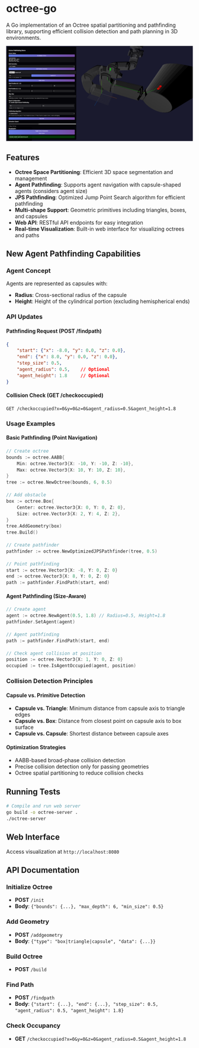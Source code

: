 # octree-go

A Go implementation of an Octree spatial partitioning and pathfinding library, supporting efficient collision detection and path planning in 3D environments.

![img](./img/example.png)

## Features

- **Octree Space Partitioning**: Efficient 3D space segmentation and management
- **Agent Pathfinding**: Supports agent navigation with capsule-shaped agents (considers agent size)
- **JPS Pathfinding**: Optimized Jump Point Search algorithm for efficient pathfinding
- **Multi-shape Support**: Geometric primitives including triangles, boxes, and capsules
- **Web API**: RESTful API endpoints for easy integration
- **Real-time Visualization**: Built-in web interface for visualizing octrees and paths

## New Agent Pathfinding Capabilities

### Agent Concept
Agents are represented as capsules with:
- **Radius**: Cross-sectional radius of the capsule
- **Height**: Height of the cylindrical portion (excluding hemispherical ends)

### API Updates

#### Pathfinding Request (POST /findpath)
```json
{
    "start": {"x": -8.0, "y": 0.0, "z": 0.0},
    "end": {"x": 8.0, "y": 0.0, "z": 0.0},
    "step_size": 0.5,
    "agent_radius": 0.5,    // Optional
    "agent_height": 1.8     // Optional
}
```

#### Collision Check (GET /checkoccupied)
```
GET /checkoccupied?x=0&y=0&z=0&agent_radius=0.5&agent_height=1.8
```

### Usage Examples

#### Basic Pathfinding (Point Navigation)
```go
// Create octree
bounds := octree.AABB{
    Min: octree.Vector3{X: -10, Y: -10, Z: -10},
    Max: octree.Vector3{X: 10, Y: 10, Z: 10},
}
tree := octree.NewOctree(bounds, 6, 0.5)

// Add obstacle
box := octree.Box{
    Center: octree.Vector3{X: 0, Y: 0, Z: 0},
    Size: octree.Vector3{X: 2, Y: 4, Z: 2},
}
tree.AddGeometry(box)
tree.Build()

// Create pathfinder
pathfinder := octree.NewOptimizedJPSPathfinder(tree, 0.5)

// Point pathfinding
start := octree.Vector3{X: -8, Y: 0, Z: 0}
end := octree.Vector3{X: 8, Y: 0, Z: 0}
path := pathfinder.FindPath(start, end)
```

#### Agent Pathfinding (Size-Aware)
```go
// Create agent
agent := octree.NewAgent(0.5, 1.8) // Radius=0.5, Height=1.8
pathfinder.SetAgent(agent)

// Agent pathfinding
path := pathfinder.FindPath(start, end)

// Check agent collision at position
position := octree.Vector3{X: 1, Y: 0, Z: 0}
occupied := tree.IsAgentOccupied(agent, position)
```

### Collision Detection Principles

#### Capsule vs. Primitive Detection
- **Capsule vs. Triangle**: Minimum distance from capsule axis to triangle edges
- **Capsule vs. Box**: Distance from closest point on capsule axis to box surface
- **Capsule vs. Capsule**: Shortest distance between capsule axes

#### Optimization Strategies
- AABB-based broad-phase collision detection
- Precise collision detection only for passing geometries
- Octree spatial partitioning to reduce collision checks

## Running Tests

```bash
# Compile and run web server
go build -o octree-server .
./octree-server
```

## Web Interface
Access visualization at `http://localhost:8080`

## API Documentation

### Initialize Octree
- **POST** `/init`
- **Body**: `{"bounds": {...}, "max_depth": 6, "min_size": 0.5}`

### Add Geometry
- **POST** `/addgeometry`
- **Body**: `{"type": "box|triangle|capsule", "data": {...}}`

### Build Octree
- **POST** `/build`

### Find Path
- **POST** `/findpath`
- **Body**: `{"start": {...}, "end": {...}, "step_size": 0.5, "agent_radius": 0.5, "agent_height": 1.8}`

### Check Occupancy
- **GET** `/checkoccupied?x=0&y=0&z=0&agent_radius=0.5&agent_height=1.8`
